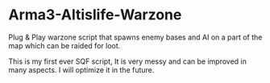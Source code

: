 # Arma3-Altislife-Warzone
Plug &amp; Play warzone script that spawns enemy bases and AI on a part of the map which can be raided for loot.






This is my first ever SQF script, It is very messy and can be improved in many aspects. I will optimize it in the future.
